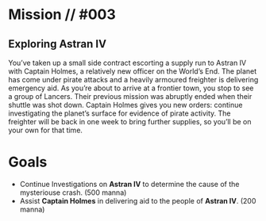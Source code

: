 # Mission // #003
## Exploring Astran IV

You’ve taken up a small side contract escorting a supply run to Astran IV with Captain Holmes, a relatively new officer on the World’s End. The planet has come under pirate attacks and a heavily armoured freighter is delivering emergency aid. As you’re about to arrive at a frontier town, you stop to see a group of Lancers. 
Their previous mission was abruptly ended when their shuttle was shot down. Captain Holmes gives you new orders: continue investigating the planet’s surface for evidence of pirate activity. The freighter will be back in one week to bring further supplies, so you’ll be on your own for that time.

# Goals
- Continue Investigations on **Astran IV** to determine the cause of the mysteriouse crash. (500 manna)
- Assist **Captain Holmes** in delivering aid to the people of **Astran IV**. (200 manna)
